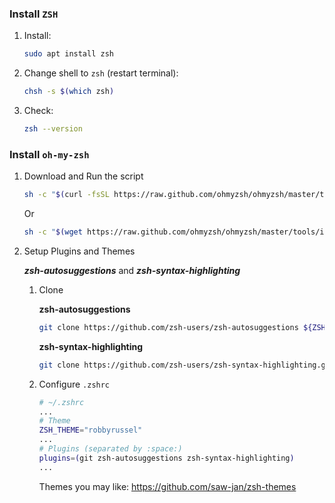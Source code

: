 ### Install `ZSH`

1. Install:

   ```bash
   sudo apt install zsh
   ```

2. Change shell to `zsh` (restart terminal):

   ```bash
   chsh -s $(which zsh)
   ```

3. Check:

   ```bash
   zsh --version
   ```

### Install `oh-my-zsh`

1. Download and Run the script

   ```bash
   sh -c "$(curl -fsSL https://raw.github.com/ohmyzsh/ohmyzsh/master/tools/install.sh)"
   ```

   Or

   ```bash
   sh -c "$(wget https://raw.github.com/ohmyzsh/ohmyzsh/master/tools/install.sh -O -)"
   ```

2. Setup Plugins and Themes

   **_zsh-autosuggestions_** and **_zsh-syntax-highlighting_**

   1. Clone

      **zsh-autosuggestions**

      ```bash
      git clone https://github.com/zsh-users/zsh-autosuggestions ${ZSH_CUSTOM:-~/.oh-my-zsh/custom}/plugins/zsh-autosuggestions
      ```

      **zsh-syntax-highlighting**

      ```bash
      git clone https://github.com/zsh-users/zsh-syntax-highlighting.git ${ZSH_CUSTOM:-~/.oh-my-zsh/custom}/plugins/zsh-syntax-highlighting
      ```

   2. Configure `.zshrc`

      ```bash
      # ~/.zshrc
      ...
      # Theme
      ZSH_THEME="robbyrussel"
      ...
      # Plugins (separated by :space:)
      plugins=(git zsh-autosuggestions zsh-syntax-highlighting)
      ...
      ```

      Themes you may like: https://github.com/saw-jan/zsh-themes
